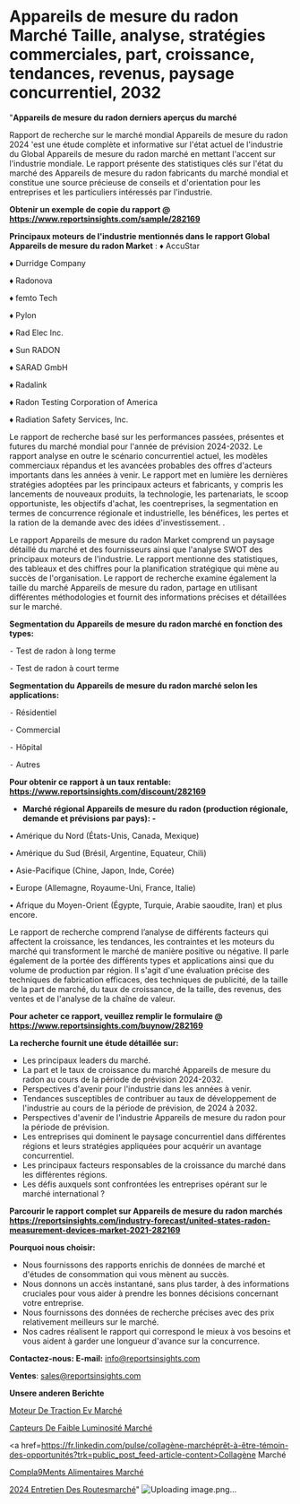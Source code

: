 # Appareils de mesure du radon Marché Taille, analyse, stratégies commerciales, part, croissance, tendances, revenus, paysage concurrentiel, 2032

"<strong>Appareils de mesure du radon derniers aperçus du marché</strong>

Rapport de recherche sur le marché mondial Appareils de mesure du radon 2024 'est une étude complète et informative sur l'état actuel de l'industrie du Global Appareils de mesure du radon marché en mettant l'accent sur l'industrie mondiale. Le rapport présente des statistiques clés sur l'état du marché des Appareils de mesure du radon fabricants du marché mondial et constitue une source précieuse de conseils et d'orientation pour les entreprises et les particuliers intéressés par l'industrie.

<strong>Obtenir un exemple de copie du rapport @ <a href=https://www.reportsinsights.com/sample/282169>https://www.reportsinsights.com/sample/282169</a></strong>

<strong>Principaux moteurs de l'industrie mentionnés dans le rapport Global Appareils de mesure du radon Market</strong> :
♦ AccuStar

♦ Durridge Company

♦ Radonova

♦ femto Tech

♦ Pylon

♦ Rad Elec Inc.

♦ Sun RADON

♦ SARAD GmbH

♦ Radalink

♦ Radon Testing Corporation of America

♦ Radiation Safety Services, Inc.

Le rapport de recherche basé sur les performances passées, présentes et futures du marché mondial pour l'année de prévision 2024-2032. Le rapport analyse en outre le scénario concurrentiel actuel, les modèles commerciaux répandus et les avancées probables des offres d'acteurs importants dans les années à venir. Le rapport met en lumière les dernières stratégies adoptées par les principaux acteurs et fabricants, y compris les lancements de nouveaux produits, la technologie, les partenariats, le scoop opportuniste, les objectifs d'achat, les coentreprises, la segmentation en termes de concurrence régionale et industrielle, les bénéfices, les pertes et la ration de la demande avec des idées d'investissement. .

Le rapport Appareils de mesure du radon Market comprend un paysage détaillé du marché et des fournisseurs ainsi que l'analyse SWOT des principaux moteurs de l'industrie. Le rapport mentionne des statistiques, des tableaux et des chiffres pour la planification stratégique qui mène au succès de l'organisation. Le rapport de recherche examine également la taille du marché Appareils de mesure du radon, partage en utilisant différentes méthodologies et fournit des informations précises et détaillées sur le marché.

<strong>Segmentation du Appareils de mesure du radon marché en fonction des types:</strong>


⁃ Test de radon à long terme

⁃ Test de radon à court terme

<strong>Segmentation du Appareils de mesure du radon marché selon les applications:</strong>


⁃ Résidentiel

⁃ Commercial

⁃ Hôpital

⁃ Autres

<strong>Pour obtenir ce rapport à un taux rentable: <a href=https://www.reportsinsights.com/discount/282169>https://www.reportsinsights.com/discount/282169</a></strong>
<ul>
  <li><strong>Marché régional Appareils de mesure du radon (production régionale, demande et prévisions par pays): -</strong></li>
</ul>
• Amérique du Nord (États-Unis, Canada, Mexique)

• Amérique du Sud (Brésil, Argentine, Equateur, Chili)

• Asie-Pacifique (Chine, Japon, Inde, Corée)

• Europe (Allemagne, Royaume-Uni, France, Italie)

• Afrique du Moyen-Orient (Égypte, Turquie, Arabie saoudite, Iran) et plus encore.

Le rapport de recherche comprend l’analyse de différents facteurs qui affectent la croissance, les tendances, les contraintes et les moteurs du marché qui transforment le marché de manière positive ou négative. Il parle également de la portée des différents types et applications ainsi que du volume de production par région. Il s'agit d'une évaluation précise des techniques de fabrication efficaces, des techniques de publicité, de la taille de la part de marché, du taux de croissance, de la taille, des revenus, des ventes et de l'analyse de la chaîne de valeur.

<strong>Pour acheter ce rapport, veuillez remplir le formulaire @   <a href=https://www.reportsinsights.com/buynow/282169>https://www.reportsinsights.com/buynow/282169</a></strong>

<strong>La recherche fournit une étude détaillée sur:</strong>
<ul>
  <li>Les principaux leaders du marché.</li>
  <li>La part et le taux de croissance du marché Appareils de mesure du radon au cours de la période de prévision 2024-2032.</li>
  <li>Perspectives d'avenir pour l'industrie dans les années à venir.</li>
  <li>Tendances susceptibles de contribuer au taux de développement de l'industrie au cours de la période de prévision, de 2024 à 2032.</li>
  <li>Perspectives d'avenir de l'industrie Appareils de mesure du radon pour la période de prévision.</li>
  <li>Les entreprises qui dominent le paysage concurrentiel dans différentes régions et leurs stratégies appliquées pour acquérir un avantage concurrentiel.</li>
  <li>Les principaux facteurs responsables de la croissance du marché dans les différentes régions.</li>
  <li>Les défis auxquels sont confrontées les entreprises opérant sur le marché international ?</li>
</ul>

<strong>Parcourir le rapport complet sur Appareils de mesure du radon marchés <a href=https://reportsinsights.com/industry-forecast/united-states-radon-measurement-devices-market-2021-282169>https://reportsinsights.com/industry-forecast/united-states-radon-measurement-devices-market-2021-282169</a></strong>

<strong>Pourquoi nous choisir:</strong>
<ul>
  <li>Nous fournissons des rapports enrichis de données de marché et d'études de consommation qui vous mènent au succès.</li>
  <li>Nous donnons un accès instantané, sans plus tarder, à des informations cruciales pour vous aider à prendre les bonnes décisions concernant votre entreprise.</li>
  <li>Nous fournissons des données de recherche précises avec des prix relativement meilleurs sur le marché.</li>
  <li>Nos cadres réalisent le rapport qui correspond le mieux à vos besoins et vous aident à garder une longueur d'avance sur la concurrence.</li>
</ul>
<strong>Contactez-nous:
</strong><strong>E-mail:</strong> <a href=mailto:info@reportsinsights.com>info@reportsinsights.com</a>

<strong>Ventes</strong>: <a href=mailto:sales@reportsinsights.com>sales@reportsinsights.com</a>

<strong>Unsere anderen Berichte</strong>

<a href=https://www.linkedin.com/pulse/moteur-de-traction-ev-march%C3%A9-part-et-croissance-1eere/>Moteur De Traction Ev Marché</a>

<a href=https://www.linkedin.com/pulse/capteurs-de-faible-luminosité-marchétaille-globale-hch5c/>Capteurs De Faible Luminosité Marché</a>

<a href=https://fr.linkedin.com/pulse/collagène-marchéprêt-à-être-témoin-des-opportunités?trk=public_post_feed-article-content>Collagène Marché</a>

<a href=https://www.linkedin.com/pulse/compl%C3%A9ments-alimentaires-march%C3%A9domaines-de-croissance-htemf/>Compla9Ments Alimentaires Marché</a>

<a href=https://www.linkedin.com/pulse/2024-entretien-des-routesmarch%C3%A9-domaines-de-croissance-cdcfc/>2024 Entretien Des Routesmarché</a>"
![Uploading image.png…]()
